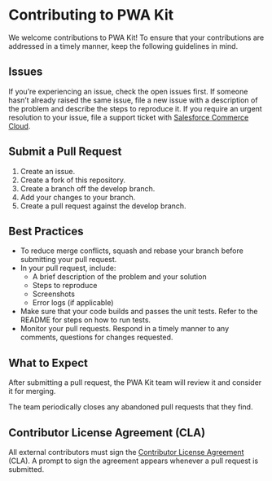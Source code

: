 # Contributing to PWA Kit

We welcome contributions to PWA Kit! To ensure that your contributions are addressed in a timely manner, keep the following guidelines in mind.

## Issues

If you’re experiencing an issue, check the open issues first. If someone hasn’t already raised the same issue, file a new issue with a description of the problem and describe the steps to reproduce it. If you require an urgent resolution to your issue, file a support ticket with [Salesforce Commerce Cloud](https://help.salesforce.com/).

## Submit a Pull Request

1. Create an issue.
2. Create a fork of this repository.
3. Create a branch off the develop branch.
4. Add your changes to your branch.
5. Create a pull request against the develop branch.

## Best Practices

- To reduce merge conflicts, squash and rebase your branch before submitting your pull request.
- In your pull request, include:
  - A brief description of the problem and your solution
  - Steps to reproduce
  - Screenshots
  - Error logs (if applicable)
- Make sure that your code builds and passes the unit tests. Refer to the README for steps on how to run tests.
- Monitor your pull requests. Respond in a timely manner to any comments, questions for changes requested.

## What to Expect

After submitting a pull request, the PWA Kit team will review it and consider it for merging.

The team periodically closes any abandoned pull requests that they find.

## Contributor License Agreement (CLA)

All external contributors must sign the [Contributor License Agreement](https://cla.salesforce.com/sign-cla) (CLA). A prompt to sign the agreement appears whenever a pull request is submitted.
